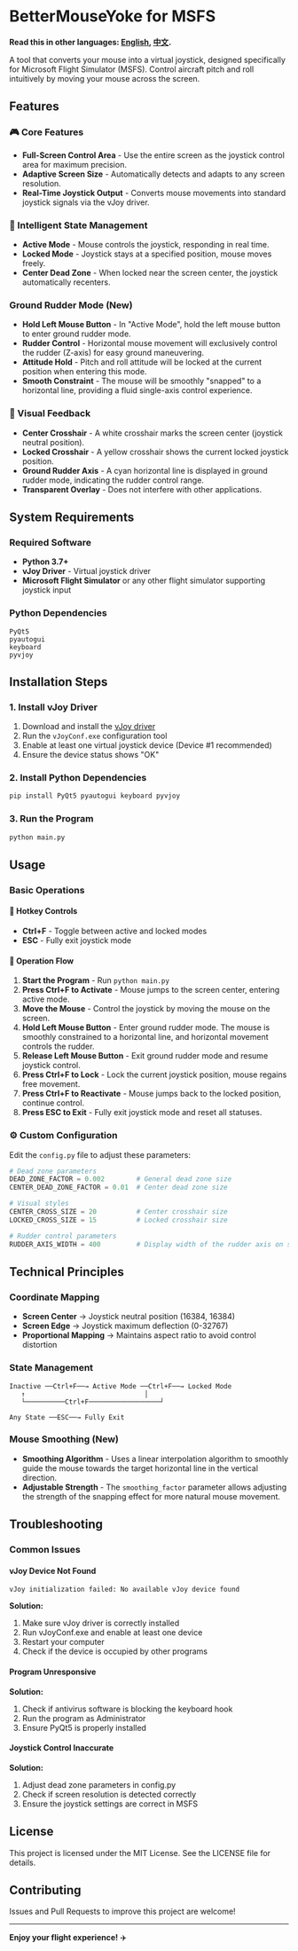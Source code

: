 # BetterMouseYoke for MSFS

**Read this in other languages: [English](README_EN.md), [中文](README.md).**


A tool that converts your mouse into a virtual joystick, designed specifically for Microsoft Flight Simulator (MSFS). Control aircraft pitch and roll intuitively by moving your mouse across the screen.

## Features

### 🎮 Core Features
- **Full-Screen Control Area** - Use the entire screen as the joystick control area for maximum precision.
- **Adaptive Screen Size** - Automatically detects and adapts to any screen resolution.
- **Real-Time Joystick Output** - Converts mouse movements into standard joystick signals via the vJoy driver.

### 🔄 Intelligent State Management
- **Active Mode** - Mouse controls the joystick, responding in real time.
- **Locked Mode** - Joystick stays at a specified position, mouse moves freely.
- **Center Dead Zone** - When locked near the screen center, the joystick automatically recenters.

### Ground Rudder Mode (New)
- **Hold Left Mouse Button** - In "Active Mode", hold the left mouse button to enter ground rudder mode.
- **Rudder Control** - Horizontal mouse movement will exclusively control the rudder (Z-axis) for easy ground maneuvering.
- **Attitude Hold** - Pitch and roll attitude will be locked at the current position when entering this mode.
- **Smooth Constraint** - The mouse will be smoothly "snapped" to a horizontal line, providing a fluid single-axis control experience.

### 🎯 Visual Feedback
- **Center Crosshair** - A white crosshair marks the screen center (joystick neutral position).
- **Locked Crosshair** - A yellow crosshair shows the current locked joystick position.
- **Ground Rudder Axis** - A cyan horizontal line is displayed in ground rudder mode, indicating the rudder control range.
- **Transparent Overlay** - Does not interfere with other applications.

## System Requirements

### Required Software
- **Python 3.7+**
- **vJoy Driver** - Virtual joystick driver
- **Microsoft Flight Simulator** or any other flight simulator supporting joystick input

### Python Dependencies
```
PyQt5
pyautogui
keyboard
pyvjoy
```

## Installation Steps

### 1. Install vJoy Driver
1. Download and install the [vJoy driver](http://vjoystick.sourceforge.net/)
2. Run the `vJoyConf.exe` configuration tool
3. Enable at least one virtual joystick device (Device #1 recommended)
4. Ensure the device status shows "OK"

### 2. Install Python Dependencies
```bash
pip install PyQt5 pyautogui keyboard pyvjoy
```

### 3. Run the Program
```bash
python main.py
```

## Usage

### Basic Operations

#### 🔑 Hotkey Controls
- **Ctrl+F** - Toggle between active and locked modes
- **ESC** - Fully exit joystick mode

#### 📱 Operation Flow
1. **Start the Program** - Run `python main.py`
2. **Press Ctrl+F to Activate** - Mouse jumps to the screen center, entering active mode.
3. **Move the Mouse** - Control the joystick by moving the mouse on the screen.
4. **Hold Left Mouse Button** - Enter ground rudder mode. The mouse is smoothly constrained to a horizontal line, and horizontal movement controls the rudder.
5. **Release Left Mouse Button** - Exit ground rudder mode and resume joystick control.
6. **Press Ctrl+F to Lock** - Lock the current joystick position, mouse regains free movement.
7. **Press Ctrl+F to Reactivate** - Mouse jumps back to the locked position, continue control.
8. **Press ESC to Exit** - Fully exit joystick mode and reset all statuses.

### ⚙️ Custom Configuration
Edit the `config.py` file to adjust these parameters:

```python
# Dead zone parameters
DEAD_ZONE_FACTOR = 0.002        # General dead zone size
CENTER_DEAD_ZONE_FACTOR = 0.01  # Center dead zone size

# Visual styles
CENTER_CROSS_SIZE = 20          # Center crosshair size
LOCKED_CROSS_SIZE = 15          # Locked crosshair size

# Rudder control parameters
RUDDER_AXIS_WIDTH = 400         # Display width of the rudder axis on screen (pixels)
```

## Technical Principles

### Coordinate Mapping
- **Screen Center** → Joystick neutral position (16384, 16384)
- **Screen Edge** → Joystick maximum deflection (0-32767)
- **Proportional Mapping** → Maintains aspect ratio to avoid control distortion

### State Management
```
Inactive ──Ctrl+F──→ Active Mode ──Ctrl+F──→ Locked Mode
   ↑                              │
   └──────────Ctrl+F──────────────────┘
   
Any State ──ESC──→ Fully Exit
```

### Mouse Smoothing (New)
- **Smoothing Algorithm** - Uses a linear interpolation algorithm to smoothly guide the mouse towards the target horizontal line in the vertical direction.
- **Adjustable Strength** - The `smoothing_factor` parameter allows adjusting the strength of the snapping effect for more natural mouse movement.

## Troubleshooting

### Common Issues

#### vJoy Device Not Found
```
vJoy initialization failed: No available vJoy device found
```
**Solution:**
1. Make sure vJoy driver is correctly installed
2. Run vJoyConf.exe and enable at least one device
3. Restart your computer
4. Check if the device is occupied by other programs

#### Program Unresponsive
**Solution:**
1. Check if antivirus software is blocking the keyboard hook
2. Run the program as Administrator
3. Ensure PyQt5 is properly installed

#### Joystick Control Inaccurate
**Solution:**
1. Adjust dead zone parameters in config.py
2. Check if screen resolution is detected correctly
3. Ensure the joystick settings are correct in MSFS

## License

This project is licensed under the MIT License. See the LICENSE file for details.

## Contributing

Issues and Pull Requests to improve this project are welcome!

---

**Enjoy your flight experience!** ✈️